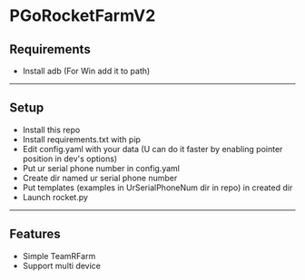 # PGoRocketFarmV2
## Requirements
- Install adb (For Win add it to path)
______
## Setup
- Install this repo
- Install requirements.txt with pip
- Edit config.yaml with your data (U can do it faster by enabling pointer position in dev's options)
- Put ur serial phone number in config.yaml
- Create dir named ur serial phone number
- Put templates (examples in UrSerialPhoneNum dir in repo) in created dir
- Launch rocket.py
_______
## Features
- Simple TeamRFarm
- Support multi device
